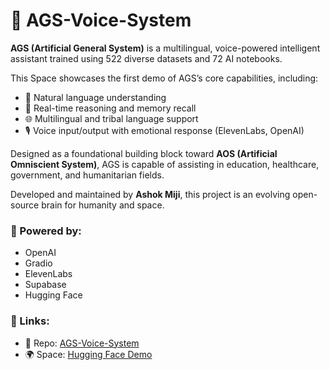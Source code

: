 # 🧠 AGS-Voice-System

**AGS (Artificial General System)** is a multilingual, voice-powered intelligent assistant trained using 522 diverse datasets and 72 AI notebooks.

This Space showcases the first demo of AGS’s core capabilities, including:

- 💬 Natural language understanding  
- 🧠 Real-time reasoning and memory recall  
- 🌐 Multilingual and tribal language support  
- 🎙 Voice input/output with emotional response (ElevenLabs, OpenAI)

Designed as a foundational building block toward **AOS (Artificial Omniscient System)**, AGS is capable of assisting in education, healthcare, government, and humanitarian fields.

Developed and maintained by **Ashok Miji**, this project is an evolving open-source brain for humanity and space.


### 🚀 Powered by:
- OpenAI
- Gradio
- ElevenLabs
- Supabase
- Hugging Face

### 🔗 Links:
- 📁 Repo: [AGS-Voice-System](https://github.com/Ashok080/AGS-Voice-System)
- 🌍 Space: [Hugging Face Demo](https://huggingface.co/spaces/Ashok080/AGS-Voice-System)
